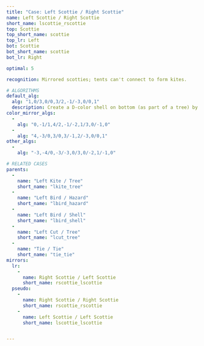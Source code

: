 ```yaml
---
title: "Case: Left Scottie / Right Scottie"
name: Left Scottie / Right Scottie
short_name: lscottie_rscottie
top: Scottie
top_short_name: scottie
top_lr: Left
bot: Scottie
bot_short_name: scottie
bot_lr: Right

optimal: 5

recognition: Mirrored scotties; tents can't connect to form kites.

# ALGORITHMS
default_alg:
  alg: "1,0/3,0/0,3/2,-1/-3,0/0,1"
  description: Create a D-color shell on bottom (as part of a tree) by pairing isolated D-color corner on top with D-color tent on bottom.
color_mirror_algs:
  -
    alg: "0,-1/1,4/2,-1/-2,1/3,0/-1,0"
  -
    alg: "4,-3/0,3/0,3/-1,2/-3,0/0,1"
other_algs:
  -
    alg: "-3,-4/0,-3/-3,0/3,0/-2,1/-1,0"

# RELATED CASES
parents:
  -
    name: "Left Kite / Tree"
    short_name: "lkite_tree"
  -
    name: "Left Bird / Hazard"
    short_name: "lbird_hazard"
  -
    name: "Left Bird / Shell"
    short_name: "lbird_shell"
  -
    name: "Left Cut / Tree"
    short_name: "lcut_tree"
  -
    name: "Tie / Tie"
    short_name: "tie_tie"
mirrors:
  lr:
    -
      name: Right Scottie / Left Scottie
      short_name: rscottie_lscottie
  pseudo:
    -
      name: Right Scottie / Right Scottie
      short_name: rscottie_rscottie
    -
      name: Left Scottie / Left Scottie
      short_name: lscottie_lscottie


---
```



